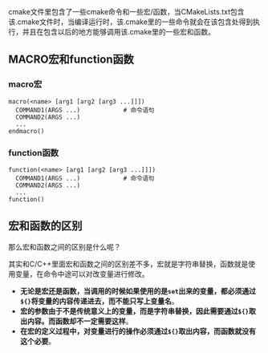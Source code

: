 cmake文件里包含了一些cmake命令和一些宏/函数，当CMakeLists.txt包含该.cmake文件时，当编译运行时，该.cmake里的一些命令就会在该包含处得到执行，并且在包含以后的地方能够调用该.cmake里的一些宏和函数。

## MACRO宏和function函数

### macro宏

```
macro(<name> [arg1 [arg2 [arg3 ...]]])
  COMMAND1(ARGS ...)            # 命令语句
  COMMAND2(ARGS ...)
  ...
endmacro()
```



### function函数

```
function(<name> [arg1 [arg2 [arg3 ...]]])
  COMMAND1(ARGS ...)            # 命令语句
  COMMAND2(ARGS ...)
  ...
function()
```



## 宏和函数的区别

那么宏和函数之间的区别是什么呢？

其实和C/C++里面宏和函数之间的区别差不多，宏就是字符串替换，函数就是使用变量，在命令中途可以对改变量进行修改。



- **无论是宏还是函数，当调用的时候如果使用的是`set`出来的变量，都必须通过`${}`将变量的内容传递进去，而不能只写上变量名**。
- **宏的参数由于不是传统意义上的变量，而是字符串替换，因此需要通过`${}`取出内容。而函数却不一定需要这样**。
- **在宏的定义过程中，对变量进行的操作必须通过`${}`取出内容，而函数就没有这个必要**。